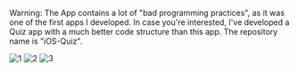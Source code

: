Warning: The App contains a lot of "bad programming practices", as it was one of the first apps I developed. In case you're interested, I've developed a Quiz app with a much better code structure than this app. The repository name is "iOS-Quiz".

![1](https://user-images.githubusercontent.com/110249038/185491320-c74f6214-6a3b-481f-8e04-b69815f4cbd8.jpg)
![2](https://user-images.githubusercontent.com/110249038/185491369-001039b6-79bc-46cb-83ad-379a62a883f4.jpg)
![3](https://user-images.githubusercontent.com/110249038/185491379-0a9c7774-24f0-4914-8351-305c7a763ff2.jpg)
